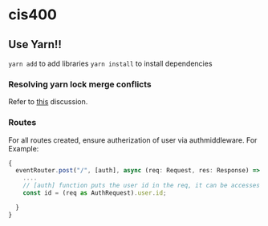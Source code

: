 # cis400

## Use Yarn!!

`yarn add` to add libraries
`yarn install` to install dependencies

### Resolving yarn lock merge conflicts

Refer to [this](https://github.com/yarnpkg/yarn/issues/1776#issuecomment-269539948) discussion.


### Routes

For all routes created, ensure autherization of user via authmiddleware. For Example:
```ts
{
  eventRouter.post("/", [auth], async (req: Request, res: Response) => {
    ....
    // [auth] function puts the user id in the req, it can be accesses via:
    const id = (req as AuthRequest).user.id;

  }
}
```
